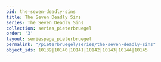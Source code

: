 ```yaml
---
pid: the-seven-deadly-sins
title: The Seven Deadly Sins
series: The Seven Deadly Sins
collection: series_pieterbruegel
order: '3'
layout: seriespage_pieterbruegel
permalink: "/pieterbruegel/series/the-seven-deadly-sins"
object_ids: 10139|10140|10141|10142|10143|10144|10145
---
```

